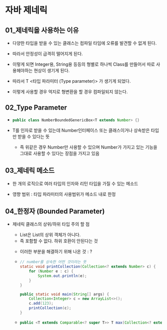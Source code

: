 # 자바 제네릭

## 01_제네릭을 사용하는 이유

- 다양한 타입을 받을 수 있는 클래스는 컴파일 타임에 오류를 발견할 수 없게 된다.

- 따라서 안정성이 급격히 떨어지게 된다.

- 이렇게 되면 Integer용, String용 등등의 형별로 하나씩 Class를 만들어서 따로 사용헤야하는 현상이 생기게 된다.

- 따라서 T <타입 파라미터 (Type parameter)> 가 생기게 되었다.

- 이렇게 사용할 경우 억지로 형변환을 할 경우 컴파일되지 않는다.

  

## 02_Type Parameter

- ```java
  public class NumberBoundedGenericBox<T extends Number> {}
  ```

- T를 인자로 받을 수 있는데 Number인터페이스 또는 클래스이거나 상속받은 타입만 받을 수 있다는 뜻

  - 즉 위같은 경우 Number만 사용할 수 있으며 Number가 가지고 있는 기능을 그대로 사용할 수 있다는 장점을 가지고 있음

    

## 03_제네릭 메소드

- 한 개의 로직으로 여러 타입의 인자와 리턴 타입을 가질 수 있는 메소드

- 영향 범위 : 타입 파라미터의 사용범위가 메소드 내로 한정

  

## 04_한정자 (Bounded Parameter)

- 제네릭 클래스의 상위/하위 타입 주의 할 점

  - List<String>은 List<Object>의 상위 객체가 아니다.
  - 즉 포함할 수 없다. 하위 호환이 안된다는 것

- 이러한 부분을 해결하기 위해 나온 것 : ?

- ```java
  // number를 상속한 어떤 것이라는 뜻
  static void printCollection(Collection<? extends Number> c) {
      for (Number e : c) {
          System.out.println(e);
      }
  }
  
  public static void main(String[] args) {
      Collection<Integer> c = new ArrayList<>();
      c.add(123);
      printCollection(c);
  }
  
  ```

- ```java
  public <T extends Comparable<? super T>> T max(Collection<? extends T> col)
  ```
